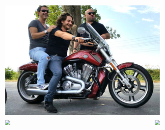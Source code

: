 ![](juratihells-kitchen-moto.jpg)
<p><img align="left" src="https://github-readme-stats.vercel.app/api?username=literallychiurecs&count_private=true" />
  <p><img align="right" src="https://github-readme-stats.vercel.app/api/top-langs/?username=literallychiurecs&layout=compact" />


<!---
literallychiurecs/literallychiurecs is a ✨ special ✨ repository because its `README.md` (this file) appears on your GitHub profile.
You can click the Preview link to take a look at your changes.
--->

